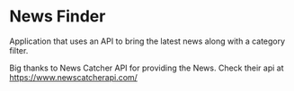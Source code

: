 # News Finder

Application that uses an API to bring the latest news along with a category filter.

Big thanks to News Catcher API for providing the News. Check their api at https://www.newscatcherapi.com/

